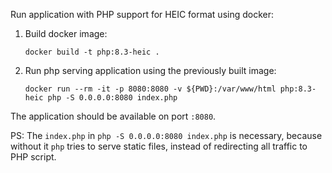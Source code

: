 Run application with PHP support for HEIC format using docker:

1. Build docker image:
    ```
    docker build -t php:8.3-heic .
    ```

2. Run php serving application using the previously built image:
    ```
    docker run --rm -it -p 8080:8080 -v ${PWD}:/var/www/html php:8.3-heic php -S 0.0.0.0:8080 index.php
    ```

The application should be available on port `:8080`.

PS: The `index.php` in `php -S 0.0.0.0:8080 index.php` is necessary, because without it `php` tries
to serve static files, instead of redirecting all traffic to PHP script.
